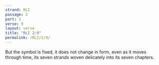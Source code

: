 ```yaml
---
strand: RLI
passage: 2
part: 1
verse: 9
layout: verse
title: "RLI 2:9"
permalink: /RLI/2/9/
---
```

But the symbol is fixed, it does not change in form, even as it moves through time, its seven strands woven delicately into its seven chapters.
